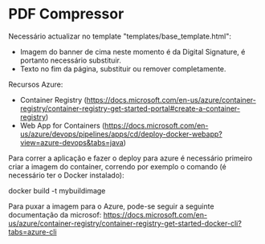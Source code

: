 # PDF Compressor

Necessário actualizar no template "templates/base_template.html":

- Imagem do banner de cima neste momento é da Digital Signature, é portanto necessário substituir.
- Texto no fim da página, substituir ou remover completamente.



Recursos Azure:
- Container Registry (https://docs.microsoft.com/en-us/azure/container-registry/container-registry-get-started-portal#create-a-container-registry)
- Web App for Containers (https://docs.microsoft.com/en-us/azure/devops/pipelines/apps/cd/deploy-docker-webapp?view=azure-devops&tabs=java)

Para correr a aplicação e fazer o deploy para azure é necessário primeiro criar a imagem do container, correndo por exemplo o comando (é necessário ter o Docker instalado):

 docker build -t mybuildimage
 
Para puxar a imagem para o Azure, pode-se seguir a seguinte documentação da microsof: https://docs.microsoft.com/en-us/azure/container-registry/container-registry-get-started-docker-cli?tabs=azure-cli
